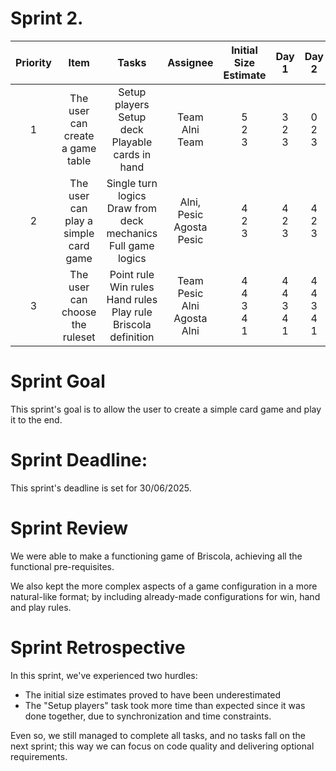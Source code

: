# Sprint 2.

| Priority |                 Item                 |                                     Tasks                                     |                  Assignee                   |   Initial Size Estimate   |           Day 1           |           Day 2           |           Day 3           |           Day 4           |           Day 5           |           Day 6           |           Day 7           |
|:--------:|:------------------------------------:|:-----------------------------------------------------------------------------:|:-------------------------------------------:|:-------------------------:|:-------------------------:|:-------------------------:|:-------------------------:|:-------------------------:|:-------------------------:|:-------------------------:|:-------------------------:|
|    1     |   The user can create a game table   |            Setup players<br/>Setup deck<br/>Playable cards in hand            |           Team<br/>Alni<br/>Team            |       5<br/>2<br/>3       |       3<br/>2<br/>3       |       0<br/>2<br/>3       |       /<br/>0<br/>2       |       /<br/>/<br/>0       |       /<br/>/<br/>/       |       /<br/>/<br/>/       |       /<br/>/<br/>/       |
|    2     | The user can play a simple card game |   Single turn logics<br/>Draw from deck mechanics<br/>Full game logics<br/>   |      Alni, Pesic<br/>Agosta<br/>Pesic       |       4<br/>2<br/>3       |       4<br/>2<br/>3       |       4<br/>2<br/>3       |       3<br/>2<br/>3       |       1<br/>0<br/>1       |       0<br/>0<br/>0       |       /<br/>/<br/>/       |       /<br/>/<br/>/       |
|    3     |   The user can choose the ruleset    | Point rule<br/>Win rules<br/>Hand rules<br/>Play rule<br/>Briscola definition | Team<br/>Pesic<br/>Alni<br/>Agosta<br/>Alni | 4<br/>4<br/>3<br/>4<br/>1 | 4<br/>4<br/>3<br/>4<br/>1 | 4<br/>4<br/>3<br/>4<br/>1 | 4<br/>4<br/>3<br/>4<br/>1 | 4<br/>4<br/>3<br/>4<br/>1 | 0<br/>3<br/>3<br/>4<br/>0 | 0<br/>3<br/>0<br/>2<br/>/ | 0<br/>0<br/>0<br/>0<br/>/ |

# Sprint Goal
This sprint's goal is to allow the user to create a simple card game and play it to the end.
# Sprint Deadline:
This sprint's deadline is set for 30/06/2025.
# Sprint Review
We were able to make a functioning game of Briscola, achieving all the functional pre-requisites.

We also kept the more complex aspects of a game configuration in a more natural-like format; by including already-made configurations for win, hand and play rules. 

# Sprint Retrospective
In this sprint, we've experienced two hurdles:
- The initial size estimates proved to have been underestimated
- The "Setup players" task took more time than expected since it was done together, due to synchronization and time constraints.

Even so, we still managed to complete all tasks, and no tasks fall on the next sprint; this way we can focus on code quality and delivering optional requirements. 